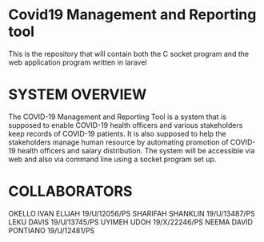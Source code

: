 # Covid19 Management and Reporting tool
This is the repository that will contain both the C socket program and the web application program written in laravel

# SYSTEM OVERVIEW
The COVID-19 Management and Reporting Tool is a system that is supposed to enable COVID-19 health officers and various stakeholders keep records of COVID-19 patients. It is also supposed to help the stakeholders manage human resource by automating promotion of COVID-19 health officers and salary distribution. The system will be accessible via web and also via command line using a socket program set up.

# COLLABORATORS
OKELLO IVAN ELIJAH 19/U/12056/PS
SHARIFAH SHANKLIN 19/U/13487/PS
LEKU DAVIS 19/U/13745/PS
UYIMEH UDOH 19/X/22246/PS
NEEMA DAVID PONTIANO 19/U/12481/PS
